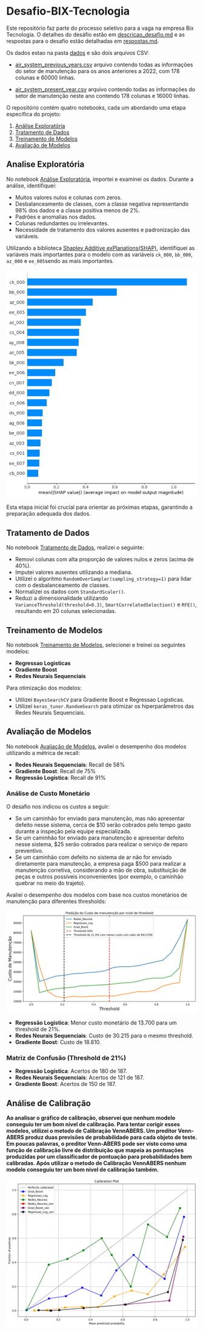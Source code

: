 # Desafio-BIX-Tecnologia
Este repositório faz parte do processo seletivo para a vaga na empresa Bix Tecnologia. O detalhes do desáfio estão em [descricao_desafio.md](descricao_desafio.md) e as respostas para o desafio estão detalhadas em [respostas.md](respostas.md). 

Os dados estao na pasta [dados](dados) e são dois arquivos CSV:

- [air_system_previous_years.csv](air_system_previous_years.csv) arquivo contendo todas as informações do setor de manutenção para os anos anteriores a 2022, com 178 colunas e 60000 linhas.

- [air_system_present_year.csv](air_system_present_year.csv) arquivo contendo todas as informações do setor de manutenção neste ano contendo 178 colunas e 16000 linhas.

O repositório contém quatro notebooks, cada um abordando uma etapa específica do projeto:

1. [Análise Exploratória](analise_exploratoria_air_system.ipynb)
2. [Tratamento de Dados](tratamento_dados_air_system.ipynb)
3. [Treinamento de Modelos](treinamento_modelos.ipynb)
4. [Avaliação de Modelos](avaliacao_modelos.ipynb)

## Analise Exploratória

No notebook [Análise Exploratória](analise_exploratoria_air_system.ipynb), importei e examinei os dados. Durante a análise, identifiquei:

- Muitos valores nulos e colunas com zeros.
- Desbalanceamento de classes, com a classe negativa representando 98% dos dados e a classe positiva menos de 2%.
- Padrões e anomalias nos dados.
- Colunas redundantes ou irrelevantes.
- Necessidade de tratamento dos valores ausentes e padronização das variáveis.

Utilizando a biblioteca [Shapley Additive exPlanations(SHAP)](https://shap.readthedocs.io/en/latest/), identifiquei as variáveis mais importantes para o modelo com as variáveis `ck_000`, `bb_000`, `az_000` e `ee_005`sendo as mais importantes.

![Analise Exploratória](imagens/shap_principais_variaveis.png)

Esta etapa inicial foi crucial para orientar as próximas etapas, garantindo a preparação adequada dos dados.

## Tratamento de Dados

No notebook [Tratamento de Dados](tratamento_dados_air_system.ipynb), realizei o seguinte:

- Removi colunas com alta proporção de valores nulos e zeros (acima de 40%).
- Imputei valores ausentes utilizando a mediana.
- Utilizei o algoritmo `RandomOverSampler(sampling_strategy=1)` para lidar com o desbalanceamento de classes.
- Normalizei os dados com `StandardScaler()`.
- Reduzi a dimensionalidade utilizando `VarianceThreshold(threshold=0.3)`, `SmartCorrelatedSelection()` e `RFE()`, resultando em 20 colunas selecionadas.

## Treinamento de Modelos

No notebook [Treinamento de Modelos](treinamento_modelos.ipynb), selecionei e treinei os seguintes modelos:

- **Regressao Logisticas**
- **Gradiente Boost**
- **Redes Neurais Sequenciais**

Para otimização dos modelos:

- Utilizei `BayesSearchCV` para Gradiente Boost e Regressao Logisticas.
- Utilizei `keras_tuner.RandomSearch` para otimizar os hiperparâmetros das Redes Neurais Sequenciais.

## Avaliação de Modelos

No notebook [Avaliação de Modelos](avaliacao_modelos.ipynb), avaliei o desempenho dos modelos utilizando a métrica de recall:

- **Redes Neurais Sequenciais**: Recall de 58%
- **Gradiente Boost**: Recall de 75%
- **Regressão Logística**: Recall de 91%

### Análise de Custo Monetário

O desafio nos indicou os custos a seguir:
- Se um caminhão for enviado para manutenção, mas não apresentar defeito nesse sistema, cerca de $10 serão cobrados pelo tempo gasto durante a inspeção pela equipe especializada.
- Se um caminhão for enviado para manutenção e apresentar defeito nesse sistema, $25 serão cobrados para realizar o serviço de reparo preventivo.
- Se um caminhão com defeito no sistema de ar não for enviado diretamente para manutenção, a empresa paga $500 para realizar a manutenção corretiva, considerando a mão de obra, substituição de peças e outros possíveis inconvenientes (por exemplo, o caminhão quebrar no meio do trajeto).


Avaliei o desempenho dos modelos com base nos custos monetários de manutenção para diferentes thresholds:

![Custo Threshold](imagens/custo_threshold.png)


- **Regressão Logística**: Menor custo monetário de 13.700  para um threshold de 21%.
- **Redes Neurais Sequenciais**: Custo de 30.215 para o mesmo threshold.
- **Gradiente Boost**: Custo de 18.810.

### Matriz de Confusão (Threshold de 21%)

- **Regressão Logística**: Acertos de 180 de 187.
- **Redes Neurais Sequenciais**: Acertos de 121 de 187.
- **Gradiente Boost**: Acertos de 150 de 187.

## Análise de Calibração

**Ao analisar o gráfico de calibração, observei que nenhum modelo conseguiu ter um bom nivel de calibração. Para tentar corigir esses modelos, utilizei o metodo de Calibração VennABERS. Um preditor Venn-ABERS produz duas previsões de probabilidade para cada objeto de teste. Em poucas palavras, o preditor Venn-ABERS pode ser visto como uma função de calibração livre de distribuição que mapeia as pontuações produzidas por um classificador de pontuação para probabilidades bem calibradas.  Após utilizar o metodo de Calibração VennABERS nenhum modelo conseguiu ter um bom nivel de calibração também.**

![Plot de Calibração Ven](imagens/calibracao_plot_ven.png)








